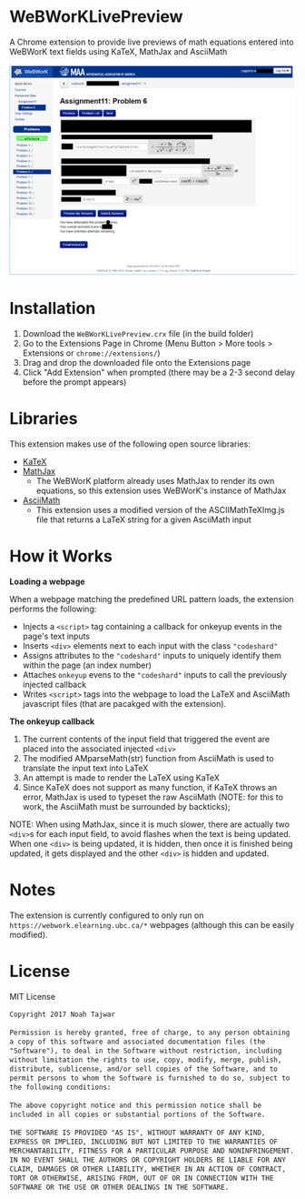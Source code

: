 # WeBWorKLivePreview
A Chrome extension to provide live previews of math equations entered into WeBWorK text fields using KaTeX, MathJax and AsciiMath

![Screenshot](/docs/Screenshot.png?raw=true)

# Installation
1. Download the ```WeBWorKLivePreview.crx``` file (in the build folder)
2. Go to the Extensions Page in Chrome (Menu Button > More tools > Extensions or ```chrome://extensions/```)
3. Drag and drop the downloaded file onto the Extensions page
4. Click "Add Extension" when prompted (there may be a 2-3 second delay before the prompt appears)

# Libraries
This extension makes use of the following open source libraries:
 * [KaTeX](https://khan.github.io/KaTeX/)
 * [MathJax](https://www.mathjax.org/)
   * The WeBWorK platform already uses MathJax to render its own equations, so this extension uses WeBWorK's
     instance of MathJax
 * [AsciiMath](http://asciimath.org/)
   * This extension uses a modified version of the ASCIIMathTeXImg.js file that returns a LaTeX string for a given AsciiMath input

# How it Works
**Loading a webpage**

When a webpage matching the predefined URL pattern loads, the extension performs the following:
* Injects a ```<script>``` tag containing a callback for onkeyup events in the page's text inputs
* Inserts ```<div>``` elements next to each input with the class ```"codeshard"```
* Assigns attributes to the ```"codeshard"``` inputs to uniquely identify them within the page (an index number)
* Attaches ```onkeyup``` evens to the ```"codeshard"``` inputs to call the previously injected callback
* Writes ```<script>``` tags into the webpage to load the LaTeX and AsciiMath javascript files (that are pacakged with the extension).

**The onkeyup callback**
1. The current contents of the input field that triggered the event are placed into the associated injected ```<div>```
2. The modified AMparseMath(str) function from AsciiMath is used to translate the input text into LaTeX
3. An attempt is made to render the LaTeX using KaTeX
4. Since KaTeX does not support as many function, if KaTeX throws an error, MathJax is used to typeset the raw AsciiMath (NOTE: for this to work, the AsciiMath must be surrounded by backticks);

NOTE: When using MathJax, since it is much slower, there are actually two ```<div>```s for each input field, to avoid flashes when the text is being updated.
When one ```<div>``` is being updated, it is hidden, then once it is finished being updated, it gets displayed
and the other ```<div>``` is hidden and updated.

# Notes
The extension is currently configured to only run on ```https://webwork.elearning.ubc.ca/*``` webpages (although this can be easily modified).

# License
MIT License
```
Copyright 2017 Noah Tajwar

Permission is hereby granted, free of charge, to any person obtaining a copy of this software and associated documentation files (the "Software"), to deal in the Software without restriction, including without limitation the rights to use, copy, modify, merge, publish, distribute, sublicense, and/or sell copies of the Software, and to permit persons to whom the Software is furnished to do so, subject to the following conditions:

The above copyright notice and this permission notice shall be included in all copies or substantial portions of the Software.

THE SOFTWARE IS PROVIDED "AS IS", WITHOUT WARRANTY OF ANY KIND, EXPRESS OR IMPLIED, INCLUDING BUT NOT LIMITED TO THE WARRANTIES OF MERCHANTABILITY, FITNESS FOR A PARTICULAR PURPOSE AND NONINFRINGEMENT. IN NO EVENT SHALL THE AUTHORS OR COPYRIGHT HOLDERS BE LIABLE FOR ANY CLAIM, DAMAGES OR OTHER LIABILITY, WHETHER IN AN ACTION OF CONTRACT, TORT OR OTHERWISE, ARISING FROM, OUT OF OR IN CONNECTION WITH THE SOFTWARE OR THE USE OR OTHER DEALINGS IN THE SOFTWARE.
```
